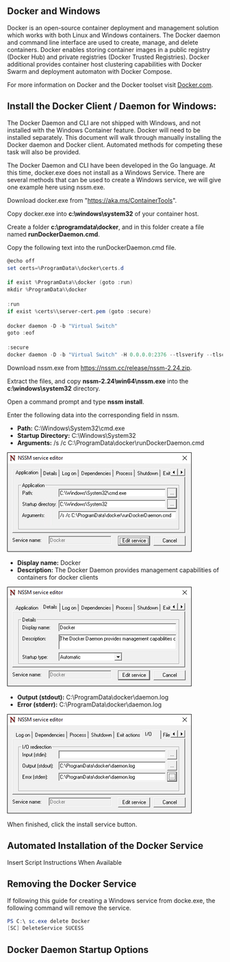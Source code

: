 ## Docker and Windows

Docker is an open-source container deployment and management solution which works with both Linux and Windows containers. The Docker daemon and command line interface are used to create, manage, and delete containers. Docker enables storing container images in a public registry (Docker Hub) and private registries (Docker Trusted Registries). Docker additional provides container host clustering capabilities with Docker Swarm and deployment automaton with Docker Compose.

For more information on Docker and the Docker toolset visit [Docker.com](https://www.docker.com/).

## Install the Docker Client / Daemon for Windows:

The Docker Daemon and CLI are not shipped with Windows, and not installed with the Windows Container feature. Docker will need to be installed separately. This document will walk through manually installing the Docker daemon and Docker client. Automated methods for competing these task will also be provided. 

The Docker Daemon and CLI have been developed in the Go language. At this time, docker.exe does not install as a Windows Service. There are several methods that can be used to create a Windows service, we will give one example here using nssm.exe. 

Download docker.exe from "https://aka.ms/ContainerTools".

Copy docker.exe into **c:\windows\system32** of your container host.

Create a folder **c:\programdata\docker**, and in this folder create a file named **runDockerDaemon.cmd**.

Copy the following text into the runDockerDaemon.cmd file.

```powershell
@echo off
set certs=%ProgramData%\docker\certs.d

if exist %ProgramData%\docker (goto :run)
mkdir %ProgramData%\docker

:run
if exist %certs%\server-cert.pem (goto :secure)

docker daemon -D -b "Virtual Switch"
goto :eof

:secure
docker daemon -D -b "Virtual Switch" -H 0.0.0.0:2376 --tlsverify --tlscacert=%certs%\ca.pem --tlscert=%certs%\server-cert.pem --tlskey=%certs%\server-key.pem
```
Download nssm.exe from https://nssm.cc/release/nssm-2.24.zip.

Extract the files, and copy **nssm-2.24\win64\nssm.exe** into the **c:\windows\system32** directory.

Open a command prompt and type **nssm install**.

Enter the following data into the corresponding field in nssm.

- **Path:** C:\Windows\System32\cmd.exe
- **Startup Directory:** C:\Windows\System32
- **Arguments:** /s /c C:\ProgramData\docker\runDockerDaemon.cmd

![](media/nssm1.png)

- **Display name:** Docker
- **Description:** The Docker Daemon provides management capabilities of containers for docker clients

![](media/nssm2.png)

- **Output (stdout):** C:\ProgramData\docker\daemon.log
- **Error (stderr):** C:\ProgramData\docker\daemon.log

![](media/nssm3.png)

When finished, click the install service button.

## Automated Installation of the Docker Service

Insert Script Instructions When Available

## Removing the Docker Service

If following this guide for creating a Windows service from docke.exe, the following command will remove the service.

```powershell
PS C:\ sc.exe delete Docker
[SC] DeleteService SUCESS
```

## Docker Daemon Startup Options